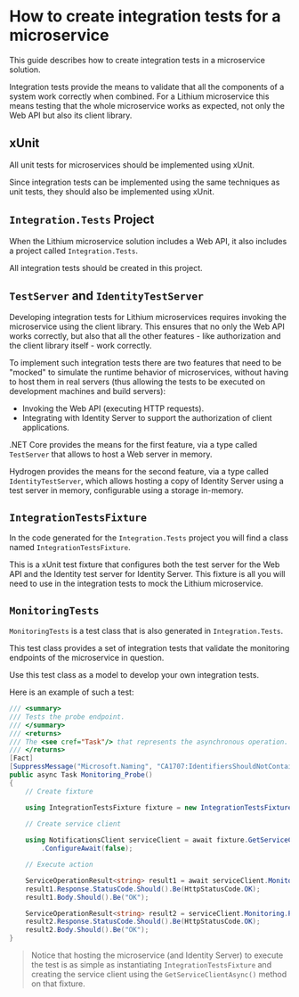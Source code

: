 # How to create integration tests for a microservice

This guide describes how to create integration tests in a microservice solution.

Integration tests provide the means to validate that all the components of a system work correctly when combined. For a Lithium microservice this means testing that the whole microservice works as expected, not only the Web API but also its client library.

## xUnit

All unit tests for microservices should be implemented using xUnit.

Since integration tests can be implemented using the same techniques as unit tests, they should also be implemented using xUnit.

## `Integration.Tests` Project

When the Lithium microservice solution includes a Web API, it also includes a project called `Integration.Tests`.

All integration tests should be created in this project.

## `TestServer` and `IdentityTestServer`

Developing integration tests for Lithium microservices requires invoking the microservice using the client library. This ensures that no only the Web API works correctly, but also that all the other features - like authorization and the client library itself - work correctly.

To implement such integration tests there are two features that need to be "mocked" to simulate the runtime behavior of microservices, without having to host them in real servers (thus allowing the tests to be executed on development machines and build servers):

- Invoking the Web API (executing HTTP requests).
- Integrating with Identity Server to support the authorization of client applications.

.NET Core provides the means for the first feature, via a type called `TestServer` that allows to host a Web server in memory.

Hydrogen provides the means for the second feature, via a type called `IdentityTestServer`, which allows hosting a copy of Identity Server using a test server in memory, configurable using a storage in-memory.

## `IntegrationTestsFixture`

In the code generated for the `Integration.Tests` project you will find a class named `IntegrationTestsFixture`.

This is a xUnit test fixture that configures both the test server for the Web API and the Identity test server for Identity Server. This fixture is all you will need to use in the integration tests to mock the Lithium microservice.

## `MonitoringTests`

`MonitoringTests` is a test class that is also generated in `Integration.Tests`.

This test class provides a set of integration tests that validate the monitoring endpoints of the microservice in question.

Use this test class as a model to develop your own integration tests.

Here is an example of such a test:

```csharp
/// <summary>
/// Tests the probe endpoint.
/// </summary>
/// <returns>
/// The <see cref="Task"/> that represents the asynchronous operation.
/// </returns>
[Fact]
[SuppressMessage("Microsoft.Naming", "CA1707:IdentifiersShouldNotContainUnderscores")]
public async Task Monitoring_Probe()
{
    // Create fixture

    using IntegrationTestsFixture fixture = new IntegrationTestsFixture();

    // Create service client
    
    using NotificationsClient serviceClient = await fixture.GetServiceClientAsync()
        .ConfigureAwait(false);

    // Execute action

    ServiceOperationResult<string> result1 = await serviceClient.Monitoring.ProbeAsync().ConfigureAwait(false);
    result1.Response.StatusCode.Should().Be(HttpStatusCode.OK);
    result1.Body.Should().Be("OK");

    ServiceOperationResult<string> result2 = serviceClient.Monitoring.Probe();
    result2.Response.StatusCode.Should().Be(HttpStatusCode.OK);
    result2.Body.Should().Be("OK");
}
```

> Notice that hosting the microservice (and Identity Server) to execute the test is as simple as instantiating `IntegrationTestsFixture` and creating the service client using the `GetServiceClientAsync()` method on that fixture.